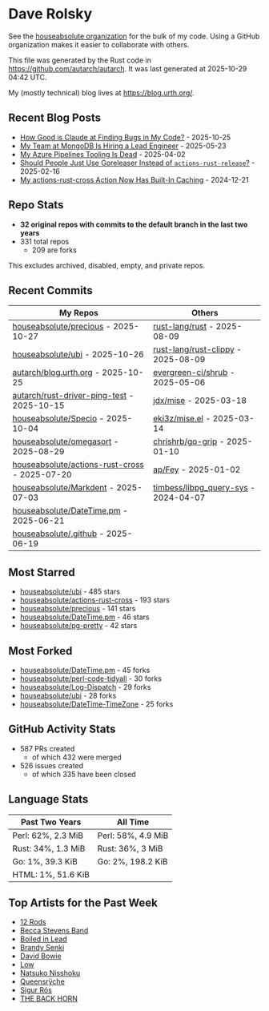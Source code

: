 
# Dave Rolsky

See the [houseabsolute organization](https://github.com/houseabsolute) for the
bulk of my code. Using a GitHub organization makes it easier to collaborate
with others.

This file was generated by the Rust code in
https://github.com/autarch/autarch. It was last generated at 2025-10-29 04:42 UTC.

My (mostly technical) blog lives at https://blog.urth.org/.

## Recent Blog Posts

- [How Good is Claude at Finding Bugs in My Code?](https://blog.urth.org/2025/10/25/how-good-is-claude-at-finding-bugs-in-my-code/) - 2025-10-25
- [My Team at MongoDB Is Hiring a Lead Engineer](https://blog.urth.org/2025/05/23/my-team-at-mongodb-is-hiring-a-lead-engineer/) - 2025-05-23
- [My Azure Pipelines Tooling Is Dead](https://blog.urth.org/2025/04/02/my-azure-pipelines-tooling-is-dead/) - 2025-04-02
- [Should People Just Use Goreleaser Instead of `actions-rust-release`?](https://blog.urth.org/2025/02/16/should-people-just-use-goreleaser-instead-of-actions-rust-release/) - 2025-02-16
- [My actions-rust-cross Action Now Has Built-In Caching](https://blog.urth.org/2024/12/21/my-actions-rust-cross-action-now-has-built-in-caching/) - 2024-12-21


## Repo Stats
- **32 original repos with commits to the default branch in the last two years**
- 331 total repos
  - 209 are forks

This excludes archived, disabled, empty, and private repos.

## Recent Commits
| My Repos | Others |
|----------|--------|
| [houseabsolute/precious](https://github.com/houseabsolute/precious) - 2025-10-27              | [rust-lang/rust](https://github.com/rust-lang/rust) - 2025-08-09                |
| [houseabsolute/ubi](https://github.com/houseabsolute/ubi) - 2025-10-26              | [rust-lang/rust-clippy](https://github.com/rust-lang/rust-clippy) - 2025-08-09                |
| [autarch/blog.urth.org](https://github.com/autarch/blog.urth.org) - 2025-10-25              | [evergreen-ci/shrub](https://github.com/evergreen-ci/shrub) - 2025-05-06                |
| [autarch/rust-driver-ping-test](https://github.com/autarch/rust-driver-ping-test) - 2025-10-15              | [jdx/mise](https://github.com/jdx/mise) - 2025-03-18                |
| [houseabsolute/Specio](https://github.com/houseabsolute/Specio) - 2025-10-04              | [eki3z/mise.el](https://github.com/eki3z/mise.el) - 2025-03-14                |
| [houseabsolute/omegasort](https://github.com/houseabsolute/omegasort) - 2025-08-29              | [chrishrb/go-grip](https://github.com/chrishrb/go-grip) - 2025-01-10                |
| [houseabsolute/actions-rust-cross](https://github.com/houseabsolute/actions-rust-cross) - 2025-07-20              | [ap/Fey](https://github.com/ap/Fey) - 2025-01-02                |
| [houseabsolute/Markdent](https://github.com/houseabsolute/Markdent) - 2025-07-03              | [timbess/libpg_query-sys](https://github.com/timbess/libpg_query-sys) - 2024-04-07                |
| [houseabsolute/DateTime.pm](https://github.com/houseabsolute/DateTime.pm) - 2025-06-21              |                 |
| [houseabsolute/.github](https://github.com/houseabsolute/.github) - 2025-06-19              |                 |


## Most Starred
- [houseabsolute/ubi](https://github.com/houseabsolute/ubi) - 485 stars
- [houseabsolute/actions-rust-cross](https://github.com/houseabsolute/actions-rust-cross) - 193 stars
- [houseabsolute/precious](https://github.com/houseabsolute/precious) - 141 stars
- [houseabsolute/DateTime.pm](https://github.com/houseabsolute/DateTime.pm) - 46 stars
- [houseabsolute/pg-pretty](https://github.com/houseabsolute/pg-pretty) - 42 stars


## Most Forked
- [houseabsolute/DateTime.pm](https://github.com/houseabsolute/DateTime.pm) - 45 forks
- [houseabsolute/perl-code-tidyall](https://github.com/houseabsolute/perl-code-tidyall) - 30 forks
- [houseabsolute/Log-Dispatch](https://github.com/houseabsolute/Log-Dispatch) - 29 forks
- [houseabsolute/ubi](https://github.com/houseabsolute/ubi) - 28 forks
- [houseabsolute/DateTime-TimeZone](https://github.com/houseabsolute/DateTime-TimeZone) - 25 forks


## GitHub Activity Stats
- 587 PRs created
  - of which 432 were merged
- 526 issues created
  - of which 335 have been closed

## Language Stats
| Past Two Years        | All Time                |
|-----------------------|-------------------------|
| Perl: 62%, 2.3 MiB              | Perl: 58%, 4.9 MiB                |
| Rust: 34%, 1.3 MiB              | Rust: 36%, 3 MiB                |
| Go: 1%, 39.3 KiB              | Go: 2%, 198.2 KiB                |
| HTML: 1%, 51.6 KiB              |                 |


## Top Artists for the Past Week
* [12 Rods](https://musicbrainz.org/artist/6b69ad23-4b6d-4d58-8818-ff00b4e1b024)
* [Becca Stevens Band](https://musicbrainz.org/artist/459894f5-7152-4df1-90dd-eada2754229b)
* [Boiled in Lead](https://musicbrainz.org/artist/a22d7273-a0ec-4d1d-946b-6deede29886d)
* [Brandy Senki](https://musicbrainz.org/artist/4e42a5ac-6bff-4da2-98b5-7aafde59e0ab)
* [David Bowie](https://musicbrainz.org/artist/5441c29d-3602-4898-b1a1-b77fa23b8e50)
* [Low](https://musicbrainz.org/artist/92de643f-fa8f-4e68-b627-4376711b7b33)
* [Natsuko Nisshoku](https://musicbrainz.org/search?query=Natsuko%20Nisshoku&amp;type=artist&amp;method=indexed)
* [Queensrÿche](https://musicbrainz.org/artist/deeea939-7f89-4762-b09f-79269cd70d3b)
* [Sigur Rós](https://musicbrainz.org/artist/f6f2326f-6b25-4170-b89d-e235b25508e8)
* [THE BACK HORN](https://musicbrainz.org/artist/05f4fbf4-d01f-4dac-bd66-9613e4db8044)

